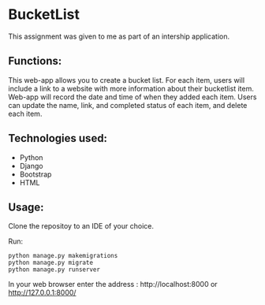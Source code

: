 # BucketList

This assignment was given to me as part of an intership application.

## Functions:

This web-app allows you to create a bucket list. For each item, users will include a link to a website with more information about their bucketlist item. Web-app will record the date and time of when they added each item. Users can update the name, link, and completed status of each item, and delete each item. 

## Technologies used:
* Python
* Django
* Bootstrap
* HTML

## Usage:

Clone the repositoy to an IDE of your choice.

Run:
```
python manage.py makemigrations
python manage.py migrate
python manage.py runserver
```

In your web browser enter the address : http://localhost:8000 or http://127.0.0.1:8000/
